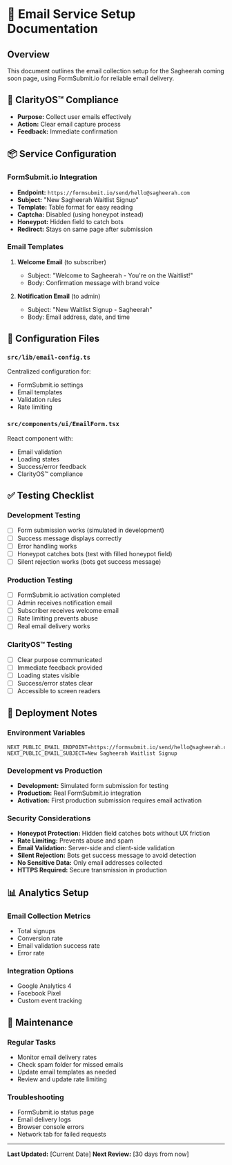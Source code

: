 # 📧 Email Service Setup Documentation

## Overview
This document outlines the email collection setup for the Sagheerah coming soon page, using FormSubmit.io for reliable email delivery.

## 🎯 ClarityOS™ Compliance
- **Purpose:** Collect user emails effectively
- **Action:** Clear email capture process
- **Feedback:** Immediate confirmation

## 📦 Service Configuration

### FormSubmit.io Integration
- **Endpoint:** `https://formsubmit.io/send/hello@sagheerah.com`
- **Subject:** "New Sagheerah Waitlist Signup"
- **Template:** Table format for easy reading
- **Captcha:** Disabled (using honeypot instead)
- **Honeypot:** Hidden field to catch bots
- **Redirect:** Stays on same page after submission

### Email Templates
1. **Welcome Email** (to subscriber)
   - Subject: "Welcome to Sagheerah - You're on the Waitlist!"
   - Body: Confirmation message with brand voice

2. **Notification Email** (to admin)
   - Subject: "New Waitlist Signup - Sagheerah"
   - Body: Email address, date, and time

## 🔧 Configuration Files

### `src/lib/email-config.ts`
Centralized configuration for:
- FormSubmit.io settings
- Email templates
- Validation rules
- Rate limiting

### `src/components/ui/EmailForm.tsx`
React component with:
- Email validation
- Loading states
- Success/error feedback
- ClarityOS™ compliance

## ✅ Testing Checklist

### Development Testing
- [ ] Form submission works (simulated in development)
- [ ] Success message displays correctly
- [ ] Error handling works
- [ ] Honeypot catches bots (test with filled honeypot field)
- [ ] Silent rejection works (bots get success message)

### Production Testing
- [ ] FormSubmit.io activation completed
- [ ] Admin receives notification email
- [ ] Subscriber receives welcome email
- [ ] Rate limiting prevents abuse
- [ ] Real email delivery works

### ClarityOS™ Testing
- [ ] Clear purpose communicated
- [ ] Immediate feedback provided
- [ ] Loading states visible
- [ ] Success/error states clear
- [ ] Accessible to screen readers

## 🚀 Deployment Notes

### Environment Variables
```env
NEXT_PUBLIC_EMAIL_ENDPOINT=https://formsubmit.io/send/hello@sagheerah.com
NEXT_PUBLIC_EMAIL_SUBJECT=New Sagheerah Waitlist Signup
```

### Development vs Production
- **Development:** Simulated form submission for testing
- **Production:** Real FormSubmit.io integration
- **Activation:** First production submission requires email activation

### Security Considerations
- **Honeypot Protection:** Hidden field catches bots without UX friction
- **Rate Limiting:** Prevents abuse and spam
- **Email Validation:** Server-side and client-side validation
- **Silent Rejection:** Bots get success message to avoid detection
- **No Sensitive Data:** Only email addresses collected
- **HTTPS Required:** Secure transmission in production

## 📊 Analytics Setup

### Email Collection Metrics
- Total signups
- Conversion rate
- Email validation success rate
- Error rate

### Integration Options
- Google Analytics 4
- Facebook Pixel
- Custom event tracking

## 🔄 Maintenance

### Regular Tasks
- Monitor email delivery rates
- Check spam folder for missed emails
- Update email templates as needed
- Review and update rate limiting

### Troubleshooting
- FormSubmit.io status page
- Email delivery logs
- Browser console errors
- Network tab for failed requests

---

**Last Updated:** [Current Date]
**Next Review:** [30 days from now] 